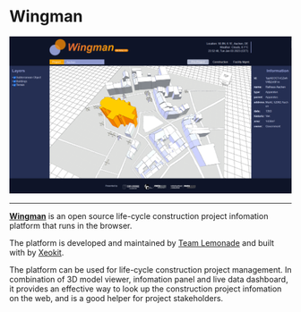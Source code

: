 # Wingman

 
[![Screenshot](./docs/assets/img/screenshot.png)](https://wingman-bim.netlify.app)

---

**[Wingman](https://wingman-bim.netlify.app)** is an open source life-cycle construction project infomation platform that runs in the browser. 

The platform is developed and maintained by [Team Lemonade](https://github.com/teamLemonade) and built with by [Xeokit](https://github.com/xeokit/xeokit-sdk).


The platform can be used for life-cycle construction project management. In combination of 3D model viewer, infomation panel and live data dashboard, it provides an effective way to look up the construction project infomation on the web, and is a good helper for project stakeholders.
